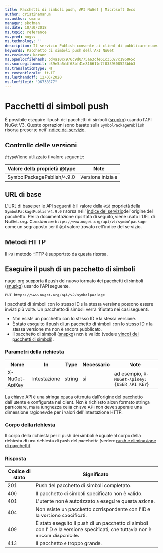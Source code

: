 ```yaml
---
title: Pacchetti di simboli push, API NuGet | Microsoft Docs
author: cristinamanum
ms.author: cmanu
manager: skofman
ms.date: 10/30/2018
ms.topic: reference
ms.prod: nuget
ms.technology: ''
description: Il servizio Publish consente ai client di pubblicare nuovi pacchetti di simboli.
keywords: Pacchetto di simboli push dell'API NuGet
ms.reviewer: karann
ms.openlocfilehash: bd4a10cc976c9d0775a63cfe61c35327c196065c
ms.sourcegitcommit: e39e5a5ddf68bf41e816617e7f0339308523bbb3
ms.translationtype: MT
ms.contentlocale: it-IT
ms.lasthandoff: 12/05/2020
ms.locfileid: "96738877"
---
```

# <a name="push-symbol-packages"></a>Pacchetti di simboli push

È possibile eseguire il push dei pacchetti di simboli ([snupkg](../create-packages/Symbol-Packages-snupkg.md)) usando l'API NuGet V3.
Queste operazioni sono basate sulla `SymbolPackagePublish` risorsa presente nell' [indice del servizio](service-index.md).

## <a name="versioning"></a>Controllo delle versioni

`@type`Viene utilizzato il valore seguente:

Valore della proprietà @type                 | Note
--------------------        | -----
SymbolPackagePublish/4.9.0  | Versione iniziale

## <a name="base-url"></a>URL di base

L'URL di base per le API seguenti è il valore della `@id` proprietà della `SymbolPackagePublish/4.9.0` risorsa nell' [indice del servizio](service-index.md)dell'origine del pacchetto. Per la documentazione riportata di seguito, viene usato l'URL di NuGet. org. Considerare `https://www.nuget.org/api/v2/symbolpackage` come un segnaposto per il `@id` valore trovato nell'indice del servizio.

## <a name="http-methods"></a>Metodi HTTP

Il `PUT` metodo HTTP è supportato da questa risorsa. 

## <a name="push-a-symbol-package"></a>Eseguire il push di un pacchetto di simboli

nuget.org supporta il push del nuovo formato dei pacchetti di simboli ([snupkg](../create-packages/Symbol-Packages-snupkg.md)) usando l'API seguente. 

    PUT https://www.nuget.org/api/v2/symbolpackage

I pacchetti di simboli con lo stesso ID e la stessa versione possono essere inviati più volte. Un pacchetto di simboli verrà rifiutato nei casi seguenti.
- Non esiste un pacchetto con lo stesso ID e la stessa versione.
- È stato eseguito il push di un pacchetto di simboli con lo stesso ID e la stessa versione ma non è ancora pubblicato.
- Il pacchetto di simboli ([snupkg](../create-packages/Symbol-Packages-snupkg.md)) non è valido (vedere [vincoli dei pacchetti di simboli](../create-packages/Symbol-Packages-snupkg.md)).

### <a name="request-parameters"></a>Parametri della richiesta

Nome           | In     | Type   | Necessario | Note
-------------- | ------ | ------ | -------- | -----
X-NuGet-ApiKey | Intestazione | string | sì      | ad esempio, `X-NuGet-ApiKey: {USER_API_KEY}`

La chiave API è una stringa opaca ottenuta dall'origine del pacchetto dall'utente e configurata nel client. Non è richiesto alcun formato stringa particolare, ma la lunghezza della chiave API non deve superare una dimensione ragionevole per i valori dell'intestazione HTTP.

### <a name="request-body"></a>Corpo della richiesta

Il corpo della richiesta per il push dei simboli è uguale al corpo della richiesta di una richiesta di push del pacchetto (vedere [push e eliminazione di pacchetti](package-publish-resource.md)). 

### <a name="response"></a>Risposta

Codice di stato | Significato
----------- | -------
201         | Push del pacchetto di simboli completato.
400         | Il pacchetto di simboli specificato non è valido.
401         | L'utente non è autorizzato a eseguire questa azione.
404         | Non esiste un pacchetto corrispondente con l'ID e la versione specificati.
409         | È stato eseguito il push di un pacchetto di simboli con l'ID e la versione specificati, che tuttavia non è ancora disponibile.
413         | Il pacchetto è troppo grande.

